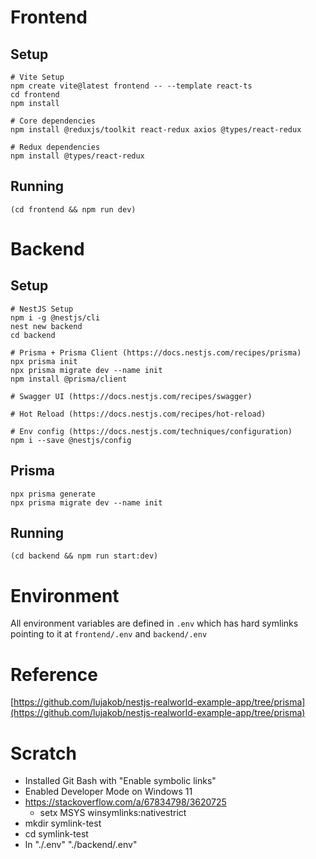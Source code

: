 # Frontend

## Setup

```
# Vite Setup
npm create vite@latest frontend -- --template react-ts
cd frontend
npm install

# Core dependencies
npm install @reduxjs/toolkit react-redux axios @types/react-redux

# Redux dependencies
npm install @types/react-redux
```

## Running

```
(cd frontend && npm run dev)
```

# Backend

## Setup

```
# NestJS Setup
npm i -g @nestjs/cli
nest new backend
cd backend

# Prisma + Prisma Client (https://docs.nestjs.com/recipes/prisma)
npx prisma init
npx prisma migrate dev --name init
npm install @prisma/client

# Swagger UI (https://docs.nestjs.com/recipes/swagger)

# Hot Reload (https://docs.nestjs.com/recipes/hot-reload)

# Env config (https://docs.nestjs.com/techniques/configuration)
npm i --save @nestjs/config
```

## Prisma

```
npx prisma generate
npx prisma migrate dev --name init
```

## Running

```
(cd backend && npm run start:dev)
```

# Environment

All environment variables are defined in `.env` which has hard symlinks pointing to it at `frontend/.env` and `backend/.env`

# Reference

[https://github.com/lujakob/nestjs-realworld-example-app/tree/prisma](https://github.com/lujakob/nestjs-realworld-example-app/tree/prisma)

# Scratch

- Installed Git Bash with "Enable symbolic links"
- Enabled Developer Mode on Windows 11
- https://stackoverflow.com/a/67834798/3620725
  - setx MSYS winsymlinks:nativestrict
- mkdir symlink-test
- cd symlink-test
- ln "./.env" "./backend/.env"
